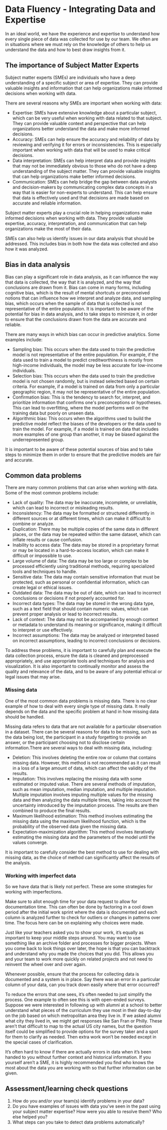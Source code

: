 # Data Fluency - Integrating Data and Expertise

In an ideal world, we have the experience and expertise to understand how every single piece of data was collected for use by our team. We often are in situations where we must rely on the knowledge of others to help us understand the data and how to best draw insights from it.

## The importance of Subject Matter Experts

Subject matter experts (SMEs) are individuals who have a deep understanding of a specific subject or area of expertise. They can provide valuable insights and information that can help organizations make informed decisions when working with data.

There are several reasons why SMEs are important when working with data:
  - Expertise: SMEs have extensive knowledge about a particular subject, which can be very useful when working with data related to that subject. They can provide valuable context and perspective that can help organizations better understand the data and make more informed decisions.
  - Accuracy: SMEs can help ensure the accuracy and reliability of data by reviewing and verifying it for errors or inconsistencies. This is especially important when working with data that will be used to make critical decisions.
  - Data interpretation: SMEs can help interpret data and provide insights that may not be immediately obvious to those who do not have a deep understanding of the subject matter. They can provide valuable insights that can help organizations make better informed decisions.
  - Communication: SMEs can help bridge the gap between data analysts and decision-makers by communicating complex data concepts in a way that is easier for non-experts to understand. This can help ensure that data is effectively used and that decisions are made based on accurate and reliable information.

Subject matter experts play a crucial role in helping organizations make informed decisions when working with data. They provide valuable expertise, accuracy, interpretation, and communication that can help organizations make the most of their data.

SMEs can also help us identify issues in our data analysis that should be addressed. This includes bias in both how the data was collected and also how it was analyzed.

## Bias in data analysis

Bias can play a significant role in data analysis, as it can influence the way that data is collected, the way that it is analyzed, and the way that conclusions are drawn from it. Bias can come in many forms, including cognitive bias, which is the result of mental shortcuts or preconceived notions that can influence how we interpret and analyze data, and sampling bias, which occurs when the sample of data that is collected is not representative of the entire population. It is important to be aware of the potential for bias in data analysis, and to take steps to minimize it, in order to ensure that the conclusions drawn from the data are accurate and reliable.

There are many ways in which bias can occur in predictive analytics. Some examples include:
  - Sampling bias: This occurs when the data used to train the predictive model is not representative of the entire population. For example, if the data used to train a model to predict creditworthiness is mostly from high-income individuals, the model may be less accurate for low-income individuals.
  - Selection bias: This occurs when the data used to train the predictive model is not chosen randomly, but is instead selected based on certain criteria. For example, if a model is trained on data from only a particular geographic region, it may not be representative of the entire population.
  - Confirmation bias: This is the tendency to search for, interpret, and prioritize information that confirms one's preconceptions or hypotheses. This can lead to overfitting, where the model performs well on the training data but poorly on unseen data.
  - Algorithmic bias: This occurs when the algorithms used to build the predictive model reflect the biases of the developers or the data used to train the model. For example, if a model is trained on data that includes more examples of one group than another, it may be biased against the underrepresented group.

It is important to be aware of these potential sources of bias and to take steps to minimize them in order to ensure that the predictive models are fair and accurate.

## Common data problems

There are many common problems that can arise when working with data. Some of the most common problems include:
  - Lack of quality: The data may be inaccurate, incomplete, or unreliable, which can lead to incorrect or misleading results.
  - Inconsistency: The data may be formatted or structured differently in different sources or at different times, which can make it difficult to combine or analyze.
  - Duplication: There may be multiple copies of the same data in different places, or the data may be repeated within the same dataset, which can inflate results or cause confusion.
  - Inability to access data: The data may be stored in a proprietary format or may be located in a hard-to-access location, which can make it difficult or impossible to use.
  - Large volume of data: The data may be too large or complex to be processed efficiently using traditional methods, requiring specialized tools and techniques to handle.
  - Sensitive data: The data may contain sensitive information that must be protected, such as personal or confidential information, which can create legal or ethical issues.
  - Outdated data: The data may be out of date, which can lead to incorrect conclusions or decisions if not properly accounted for.
  - Incorrect data types: The data may be stored in the wrong data type, such as a text field that should contain numeric values, which can prevent proper analysis or lead to incorrect results.
  - Lack of context: The data may not be accompanied by enough context or metadata to understand its meaning or significance, making it difficult to interpret or use effectively.
  - Incorrect assumptions: The data may be analyzed or interpreted based on incorrect assumptions, leading to incorrect conclusions or decisions.

To address these problems, it is important to carefully plan and execute the data collection process, ensure the data is cleaned and preprocessed appropriately, and use appropriate tools and techniques for analysis and visualization. It is also important to continually monitor and assess the quality and relevance of the data, and to be aware of any potential ethical or legal issues that may arise.

### Missing data

One of the most common data problems is missing data. There is no clear example of how to deal with every single type of missing data. It really depends on the data and the specific problem at hand in how missing data should be handled.

Missing data refers to data that are not available for a particular observation in a dataset. There can be several reasons for data to be missing, such as the data being lost, the participant in a study forgetting to provide an answer, or the participant choosing not to disclose certain information.There are several ways to deal with missing data, including:
  - Deletion: This involves deleting the entire row or column that contains missing data. However, this method is not recommended as it can result in a loss of a large amount of data, which can affect the validity of the results.
  - Imputation: This involves replacing the missing data with some estimated or imputed value. There are several methods of imputation, such as mean imputation, median imputation, and multiple imputation. Multiple imputation involves imputing multiple values for the missing data and then analyzing the data multiple times, taking into account the uncertainty introduced by the imputation process. The results are then combined to produce the final results.
  - Maximum likelihood estimation: This method involves estimating the missing data using the maximum likelihood function, which is the probability of the observed data given the missing data.
  - Expectation-maximization algorithm: This method involves iteratively estimating the missing data and the parameters of the model until the values converge.
  
It is important to carefully consider the best method to use for dealing with missing data, as the choice of method can significantly affect the results of the analysis.

### Working with imperfect data

So we have data that is likely not perfect. These are some strategies for working with imperfections.

Make sure to allot enough time for your data request to allow for documentation time. This can often be done by factoring in a cool down period after the initial work sprint where the data is documented and each column is analyzed further to check for outliers or changes in patterns over time. The focus here can be on explaining why choices were made. 

Just like your teachers asked you to show your work, it’s equally as important to keep your middle steps around. You may want to use something like an archive folder and processes for bigger projects. When you come back to look things over later, the hope is that you can backtrack and understand why you made the choices that you did. This allows you and your team to work more quickly on related projects and not need to reinvent the wheel over and over again.

Whenever possible, ensure that the process for collecting data is documented and a system is in place. Say there was an error in a particular column of your data, can you track down easily where that error occurred?

To reduce the errors that one sees, it’s often needed to just simplify the process. One example to often see this is with open-ended surveys. Suppose we were interested in following up with alumni at a school to better understand what pieces of the curriculum they use most in their day-to-day on the job based on which metropolitan area they live in. If we asked alumni what city they lived in, we might get responses like San Fran or Philly. These aren’t that difficult to map to the actual US city names, but the question itself could be simplified to provide options for the survey taker and a spot for them to clarify as needed. Then extra work won’t be needed except in the special cases of clarification.

It’s often hard to know if there are actually errors in data when it’s been handed to you without further context and historical information. If you yourself aren’t a SME, it is highly recommended you find who knows the most about the data you are working with so that further information can be given.

## Assessment/learning check questions

1. How do you and/or your team(s) identify problems in your data?
2. Do you have examples of issues with data you’ve seen in the past using your subject matter expertise? How were you able to resolve them? Who else helped you?
3. What steps can you take to detect data problems automatically?

